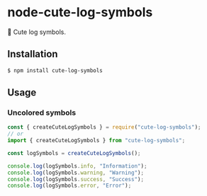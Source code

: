 # node-cute-log-symbols

💜 Cute log symbols.

## Installation

```bash
$ npm install cute-log-symbols
```

## Usage

### Uncolored symbols

```ts
const { createCuteLogSymbols } = require("cute-log-symbols");
// or
import { createCuteLogSymbols } from "cute-log-symbols";

const logSymbols = createCuteLogSymbols();

console.log(logSymbols.info, "Information");
console.log(logSymbols.warning, "Warning");
console.log(logSymbols.success, "Success");
console.log(logSymbols.error, "Error");
```
